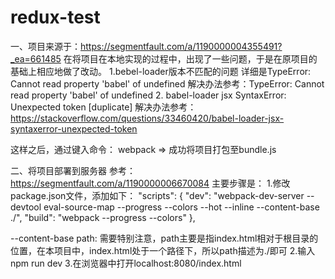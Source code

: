 # redux-test
一、项目来源于：https://segmentfault.com/a/1190000004355491?_ea=661485
在将项目在本地实现的过程中，出现了一些问题，于是在原项目的基础上相应地做了改动。
1.bebel-loader版本不匹配的问题
详细是TypeError: Cannot read property 'babel' of undefined
解决办法参考：TypeError: Cannot read property 'babel' of undefined
2.
babel-loader jsx SyntaxError: Unexpected token [duplicate]
解决办法参考：https://stackoverflow.com/questions/33460420/babel-loader-jsx-syntaxerror-unexpected-token

这样之后，通过键入命令： webpack  => 成功将项目打包至bundle.js

二、将项目部署到服务器
参考：https://segmentfault.com/a/1190000006670084
主要步骤是：
1.修改package.json文件，添加如下：
"scripts": {
    "dev": "webpack-dev-server --devtool eval-source-map --progress --colors --hot --inline --content-base ./",
    "build": "webpack --progress --colors"
  },
  
--content-base path: 需要特别注意，path主要是指index.html相对于根目录的位置，在本项目中，index.html处于一个路径下，所以path描述为./即可
 2.输入npm run dev
 3.在浏览器中打开localhost:8080/index.html
